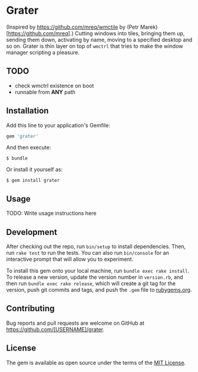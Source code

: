 # Grater

(Inspired by https://github.com/mreq/wmctile by (Petr Marek)[https://github.com/mreq].)
Cutting windows into tiles, bringing them up, sending them down,
activating by name, moving to a specified desktop and so on. Grater is
thin layer on top of `wmctrl` that tries to make the window manager
scripting a pleasure.

## TODO
- check wmctrl existence on boot
- runnable from __ANY__ path


## Installation

Add this line to your application's Gemfile:

```ruby
gem 'grater'
```

And then execute:

    $ bundle

Or install it yourself as:

    $ gem install grater

## Usage

TODO: Write usage instructions here

## Development

After checking out the repo, run `bin/setup` to install dependencies. Then, run `rake test` to run the tests. You can also run `bin/console` for an interactive prompt that will allow you to experiment.

To install this gem onto your local machine, run `bundle exec rake install`. To release a new version, update the version number in `version.rb`, and then run `bundle exec rake release`, which will create a git tag for the version, push git commits and tags, and push the `.gem` file to [rubygems.org](https://rubygems.org).

## Contributing

Bug reports and pull requests are welcome on GitHub at https://github.com/[USERNAME]/grater.

## License

The gem is available as open source under the terms of the [MIT License](http://opensource.org/licenses/MIT).

